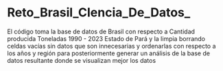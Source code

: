 # Reto_Brasil_CIencia_De_Datos_
El código toma la base de datos de Brasil con respecto a Cantidad producida Toneladas 1990 - 2023 Estado de Pará y la limpia borrando celdas vacías sin datos que son innecesarias y ordenarlas con respecto a los años y región para posteriormente generar un análisis de la base de datos resultante donde se visualizan mejor los datos     
